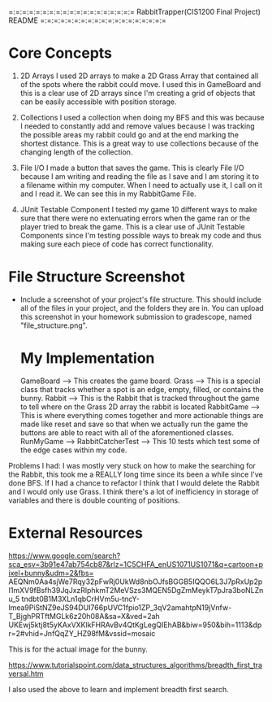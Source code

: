 =:=:=:=:=:=:=:=:=:=:=:=:=:=:=:=:=:=:=
RabbitTrapper(CIS1200 Final Project) README
=:=:=:=:=:=:=:=:=:=:=:=:=:=:=:=:=:=:=

   Core Concepts 
=

  1. 2D Arrays
  I used 2D arrays to make a 2D Grass Array that contained all of the spots
  where the rabbit could move. I used this in GameBoard and this is a clear use of 2D arrays since I'm
  creating a grid of objects that can be easily accessible with position storage.

  2. Collections
  I used a collection when doing my BFS and this was because I needed to constantly add and remove
  values because I was tracking the possible areas my rabbit could go and at the end marking the
  shortest distance. This is a great way to use collections because of the changing length of the collection.

  3. File I/O
  I made a button that saves the game. This is clearly File I/O because I am writing and reading the file as I save
  and I am storing it to a filename within my computer. When I need to actually use it, I call on it and I read it.
  We can see this in my RabbitGame File.


  4. JUnit Testable Component
    I tested my game 10 different ways to make sure that
    there were no extenuating errors when the game ran or the player tried to break the game.
    This is a clear use of JUnit Testable Components since I'm testing possible ways to break my code
    and thus making sure each piece of code has correct functionality.

   File Structure Screenshot 
===============================
- Include a screenshot of your project's file structure. This should include
  all of the files in your project, and the folders they are in. You can
  upload this screenshot in your homework submission to gradescope, named 
  "file_structure.png".


   My Implementation
  ==
  GameBoard --> This creates the game board.
  Grass --> This is a special class that tracks whether a spot is an edge, empty, filled, or contains the bunny.
  Rabbit --> This is the Rabbit that is tracked throughout the game to tell where on the Grass 2D array
  the rabbit is located
  RabbitGame --> This is where everything comes together and more actionable things are made like reset and save
  so that when we actually run the game the buttons are able to react with all of the aforementioned classes.
  RunMyGame -->
  RabbitCatcherTest --> This 10 tests which test some of the edge cases within my code.

Problems I had: 
I was mostly very stuck on how to make the searching for the Rabbit, this took me a REALLY long time since
its been a while since I've done BFS. If I had a chance to refactor I think that I would delete the Rabbit and I would only use Grass. I think
there's a lot of inefficiency in storage of variables and there is double counting of positions.


   External Resources 
========================

https://www.google.com/search?sca_esv=3b91e47ab754cb87&rlz=1C5CHFA_enUS1071US1071&q=cartoon+pixel+bunny&udm=2&fbs=
AEQNm0Aa4sjWe7Rqy32pFwRj0UkWd8nbOJfsBGGB5IQQO6L3J7pRxUp2pI1mXV9fBsfh39JqJxzRlphkmT2MeVSzs3MQEN5DgZmMeykT7pJra3boNLZnu_5
tndbt0B1M3XLn1qbCrHVm5u-tncY-lmea9PiStNZ9eJS94DUI766pUVC1fpio1ZP_3qV2amahtpN19jVnfw-T_BjghPRTftMGLk6z20h08A&sa=X&ved=2ah
UKEwj5ktj8t5yKAxVXKlkFHRAvBv4QtKgLegQIEhAB&biw=950&bih=1113&dpr=2#vhid=JnfQqZY_HZ98fM&vssid=mosaic

This is for the actual image for the bunny.

https://www.tutorialspoint.com/data_structures_algorithms/breadth_first_traversal.htm

I also used the above to learn and implement breadth first search.
